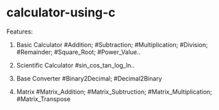 # calculator-using-c

Features: 
1. Basic Calculator
    #Addition;   #Subtraction;   #Multiplication;   #Division;   #Remainder;   #Square_Root;   #Power_Value..

2. Scientific Calculator
   #sin_cos_tan_log_ln..

3. Base Converter 
    #Binary2Decimal;   #Decimal2Binary

4. Matrix 
    #Matrix_Addition;   #Matrix_Subtruction;   #Matrix_Multiplication; #Matrix_Transpose